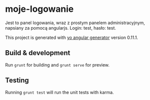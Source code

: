# moje-logowanie

Jest to panel logowania, wraz z prostym panelem administracyjnym, napsiany za pomocą angularjs. 
Login: test, hasło: test.

This project is generated with [yo angular generator](https://github.com/yeoman/generator-angular)
version 0.11.1.

## Build & development

Run `grunt` for building and `grunt serve` for preview.

## Testing

Running `grunt test` will run the unit tests with karma.
